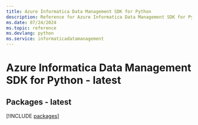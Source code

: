 ```yaml
---
title: Azure Informatica Data Management SDK for Python
description: Reference for Azure Informatica Data Management SDK for Python
ms.date: 07/24/2024
ms.topic: reference
ms.devlang: python
ms.service: informaticadatamanagement
---
```

# Azure Informatica Data Management SDK for Python - latest
## Packages - latest
[!INCLUDE [packages](informatica-data-management-index.md)]